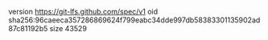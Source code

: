 version https://git-lfs.github.com/spec/v1
oid sha256:96caeeca357286869624f799eabc34dde997db58383301135902ad87c81192b5
size 43529
